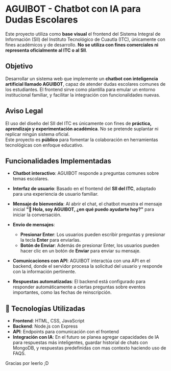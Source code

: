 # AGUIBOT - Chatbot con IA para Dudas Escolares

Este proyecto utiliza como **base visual** el frontend del Sistema Integral de Información (SII) del Instituto Tecnológico de Cuautla (ITC), únicamente con fines académicos y de desarrollo. **No se utiliza con fines comerciales ni representa oficialmente al ITC o al SII**.

## Objetivo

Desarrollar un sistema web que implemente un **chatbot con inteligencia artificial llamado AGUIBOT**, capaz de atender dudas escolares comunes de los estudiantes. El frontend sirve como plantilla para emular un entorno institucional familiar, y facilitar la integración con funcionalidades nuevas.

## Aviso Legal

El uso del diseño del SII del ITC es únicamente con fines de **práctica, aprendizaje y experimentación académica**. No se pretende suplantar ni replicar ningún sistema oficial.  
Este proyecto es **público** para fomentar la colaboración en herramientas tecnológicas con enfoque educativo.

## Funcionalidades Implementadas

- **Chatbot interactivo**: AGUIBOT responde a preguntas comunes sobre temas escolares.
  
- **Interfaz de usuario**: Basado en el frontend del **SII del ITC**, adaptado para una experiencia de usuario familiar.

- **Mensaje de bienvenida**: Al abrir el chat, el chatbot muestra el mensaje inicial **"💬 Hola, soy AGUIBOT, ¿en qué puedo ayudarte hoy?"** para iniciar la conversación.

- **Envio de mensajes**:
  - **Presionar Enter**: Los usuarios pueden escribir preguntas y presionar la tecla **Enter** para enviarlas.
  - **Botón de Enviar**: Además de presionar Enter, los usuarios pueden hacer clic en un botón de **Enviar** para enviar su mensaje.
  
- **Comunicaciones con API**: AGUIBOT interactúa con una API en el backend, donde el servidor procesa la solicitud del usuario y responde con la información pertinente.

- **Respuestas automatizadas**: El backend está configurado para responder automáticamente a ciertas preguntas sobre eventos importantes, como las fechas de reinscripción.

## 🚀 Tecnologías Utilizadas

- **Frontend**: HTML, CSS, JavaScript
- **Backend**: Node.js con Express
- **API**: Endpoints para comunicación con el frontend
- **Integración con IA**: En el futuro se planea agregar capacidades de IA para respuestas más inteligentes, guardar historial de chats con MongoDB, y respuestas predefinidas con mas contexto haciendo uso de FAQS.


Gracias por leerlo ;D